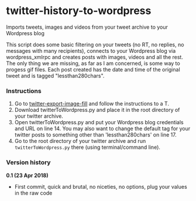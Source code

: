 # twitter-history-to-wordpress
Imports tweets, images and videos from your tweet archive to your Wordpress blog

This script does some basic filtering on your tweets (no RT, no replies, no messages with many recipients), connects to your Wordpress blog via wordpress_xmlrpc and creates posts with images, videos and all the rest. The only thing we are missing, as far as I am concerned, is some way to progess gif files. Each post created has the date and time of the original tweet and is tagged "lessthan280chars". 

### Instructions

1. Go to <a href="https://github.com/mwichary/twitter-export-image-fill">twitter-export-image-fill</a> and follow the instructions to a T.
2. Download twitterToWordpress.py and place it in the root directory of your twitter archive.
3. Open twitterToWordpress.py and put your Wordpress blog credentials and URL on line 14. You may also want to change the default tag for your twitter posts to something other than 'lessthan280chars' on line 17.
4. Go to the root directory of your twitter archive and run `twitterToWordpress.py` there (using terminal/command line).


### Version history

**0.1 (23 Apr 2018)**
- First commit, quick and brutal, no niceties, no options, plug your values in the raw code
